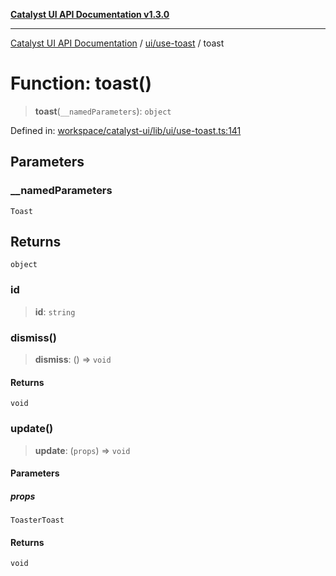 [**Catalyst UI API Documentation v1.3.0**](../../../README.md)

---

[Catalyst UI API Documentation](../../../README.md) / [ui/use-toast](../README.md) / toast

# Function: toast()

> **toast**(`__namedParameters`): `object`

Defined in: [workspace/catalyst-ui/lib/ui/use-toast.ts:141](https://github.com/TheBranchDriftCatalyst/catalyst-ui/blob/main/lib/ui/use-toast.ts#L141)

## Parameters

### \_\_namedParameters

`Toast`

## Returns

`object`

### id

> **id**: `string`

### dismiss()

> **dismiss**: () => `void`

#### Returns

`void`

### update()

> **update**: (`props`) => `void`

#### Parameters

##### props

`ToasterToast`

#### Returns

`void`
